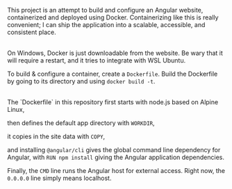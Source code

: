 This project is an attempt to build and configure an Angular website, containerized and deployed using Docker. Containerizing like this is really convenient; I can ship the application into a scalable, accessible, and consistent place.

<br>
On Windows, Docker is just downloadable from the website. Be wary that it will require a restart, and it tries to integrate with WSL Ubuntu.
<br>

To build & configure a container, create a `Dockerfile`. Build the Dockerfile by going to its directory and using `docker build -t`.

<br>
The `Dockerfile` in this repository first starts with node.js based on Alpine Linux,

then defines the default app directory with `WORKDIR`,

it copies in the site data with `COPY`,

and installing `@angular/cli` gives the global command line dependency for Angular, with `RUN npm install` giving the Angular application dependencies.

Finally, the ``CMD`` line runs the Angular host for external access. Right now, the `0.0.0.0` line simply means localhost.



